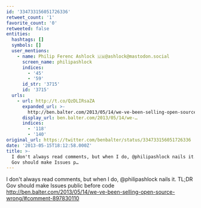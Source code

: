 ```yaml
---
id: '334733156051726336'
retweet_count: '1'
favorite_count: '0'
retweeted: false
entities:
  hashtags: []
  symbols: []
  user_mentions:
    - name: Philip Ferenc Ashlock 🇺🇲@ashlock@mastodon.social
      screen_name: philipashlock
      indices:
        - '45'
        - '59'
      id_str: '3715'
      id: '3715'
  urls:
    - url: http://t.co/QzDLIRsaZA
      expanded_url: >-
        http://ben.balter.com/2013/05/14/we-ve-been-selling-open-source-wrong/#comment-897830110
      display_url: ben.balter.com/2013/05/14/we-…
      indices:
        - '118'
        - '140'
original_url: https://twitter.com/benbalter/status/334733156051726336
date: '2013-05-15T18:12:58.000Z'
title: >-
  I don't always read comments, but when I do, @philipashlock nails it. TL;DR
  Gov should make Issues p…
---
```


I don't always read comments, but when I do, @philipashlock nails it. TL;DR Gov should make Issues public before code http://ben.balter.com/2013/05/14/we-ve-been-selling-open-source-wrong/#comment-897830110